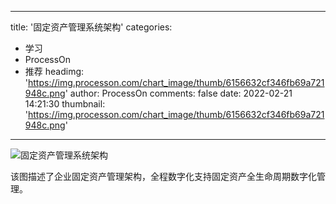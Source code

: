 
---
title: '固定资产管理系统架构'
categories: 
 - 学习
 - ProcessOn
 - 推荐
headimg: 'https://img.processon.com/chart_image/thumb/6156632cf346fb69a721948c.png'
author: ProcessOn
comments: false
date: 2022-02-21 14:21:30
thumbnail: 'https://img.processon.com/chart_image/thumb/6156632cf346fb69a721948c.png'
---

<div>   
<img class="thumb" alt="固定资产管理系统架构" src="https://img.processon.com/chart_image/thumb/6156632cf346fb69a721948c.png" referrerpolicy="no-referrer">
<p>该图描述了企业固定资产管理架构，全程数字化支持固定资产全生命周期数字化管理。
</p>  
</div>
            